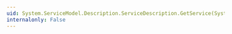 ```yaml
---
uid: System.ServiceModel.Description.ServiceDescription.GetService(System.Object)
internalonly: False
---
```

